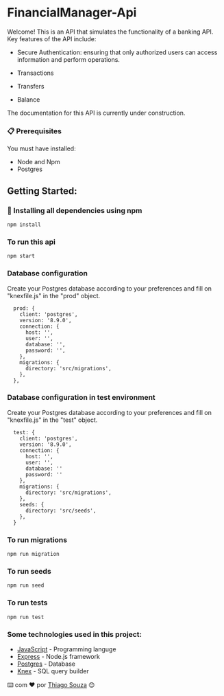 # FinancialManager-Api

Welcome! This is an API that simulates the functionality of a banking API. Key features of the API include:

- Secure Authentication: ensuring that only authorized users can access information and perform operations.

- Transactions

- Transfers

- Balance

The documentation for this API is currently under construction.


### 📋 Prerequisites

You must have installed:
- Node and Npm
- Postgres

## Getting Started:

### 🔧 Installing all dependencies using npm

```
npm install 
```

### To run this api
```
npm start
```


###  Database configuration

Create your Postgres database according to your preferences and fill on "knexfile.js" in the "prod"
object.

```
  prod: {
    client: 'postgres',
    version: '8.9.0',
    connection: {
      host: '',
      user: '',
      database: '',
      password: '',
    },
    migrations: {
      directory: 'src/migrations',
    },
  },

```


### Database configuration in test environment

Create your Postgres database according to your preferences and fill on "knexfile.js" in the "test"
object.

```
  test: {
    client: 'postgres',
    version: '8.9.0',
    connection: {
      host: '',
      user: '', 
      database: ''
      password: ''
    },
    migrations: {
      directory: 'src/migrations',
    },
    seeds: {
      directory: 'src/seeds',
    },
  }
```
### To run migrations
```
npm run migration
```
### To run seeds
```
npm run seed
```
### To run tests
```
npm run test
```
### Some technologies used in this project:

* [JavaScript](https://www.javascript.com/) - Programming languge
* [Express](https://expressjs.com/) - Node.js framework
* [Postgres](https://www.postgresql.org/) - Database
* [Knex](https://knexjs.org/) - SQL query builder


⌨️ com ❤️ por [Thiago Souza](https://github.com/Thiago88Code) 😊

